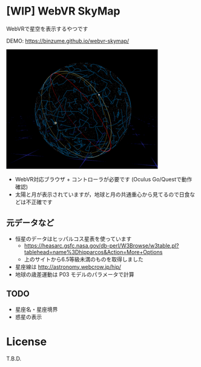 # [WIP] WebVR SkyMap

WebVRで星空を表示するやつです

DEMO: https://binzume.github.io/webvr-skymap/

![Celestial sphere](./data/sphere.png)

- WebVR対応ブラウザ + コントローラが必要です (Oculus Go/Questで動作確認)
- 太陽と月が表示されていますが，地球と月の共通重心から見てるので日食などは不正確です

## 元データなど

- 恒星のデータはヒッパルコス星表を使っています
  - https://heasarc.gsfc.nasa.gov/db-perl/W3Browse/w3table.pl?tablehead=name%3Dhipparcos&Action=More+Options
  - 上のサイトから6.5等級未満のものを取得しました
- 星座線は http://astronomy.webcrow.jp/hip/
- 地球の歳差運動は P03 モデルのパラメータで計算

## TODO

- 星座名・星座境界
- 惑星の表示

# License

T.B.D.
